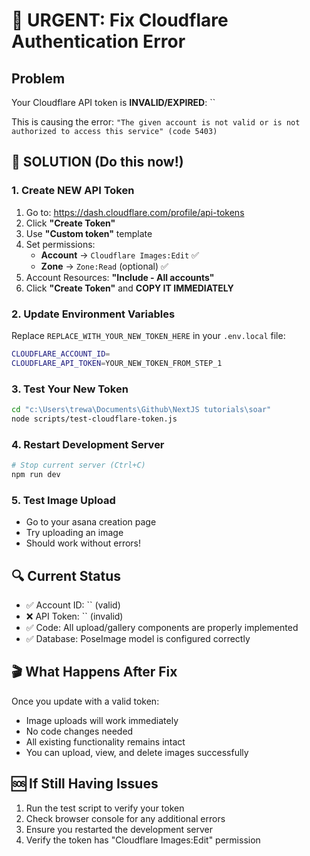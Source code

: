 # 🚨 URGENT: Fix Cloudflare Authentication Error

## Problem

Your Cloudflare API token is **INVALID/EXPIRED**: ``

This is causing the error: `"The given account is not valid or is not authorized to access this service" (code 5403)`

## 🎯 SOLUTION (Do this now!)

### 1. Create NEW API Token

1. Go to: https://dash.cloudflare.com/profile/api-tokens
2. Click **"Create Token"**
3. Use **"Custom token"** template
4. Set permissions:
   - **Account** → `Cloudflare Images:Edit` ✅
   - **Zone** → `Zone:Read` (optional) ✅
5. Account Resources: **"Include - All accounts"**
6. Click **"Create Token"** and **COPY IT IMMEDIATELY**

### 2. Update Environment Variables

Replace `REPLACE_WITH_YOUR_NEW_TOKEN_HERE` in your `.env.local` file:

```bash
CLOUDFLARE_ACCOUNT_ID=
CLOUDFLARE_API_TOKEN=YOUR_NEW_TOKEN_FROM_STEP_1
```

### 3. Test Your New Token

```bash
cd "c:\Users\trewa\Documents\Github\NextJS tutorials\soar"
node scripts/test-cloudflare-token.js
```

### 4. Restart Development Server

```bash
# Stop current server (Ctrl+C)
npm run dev
```

### 5. Test Image Upload

- Go to your asana creation page
- Try uploading an image
- Should work without errors!

## 🔍 Current Status

- ✅ Account ID: `` (valid)
- ❌ API Token: `` (invalid)
- ✅ Code: All upload/gallery components are properly implemented
- ✅ Database: PoseImage model is configured correctly

## 🎬 What Happens After Fix

Once you update with a valid token:

- Image uploads will work immediately
- No code changes needed
- All existing functionality remains intact
- You can upload, view, and delete images successfully

## 🆘 If Still Having Issues

1. Run the test script to verify your token
2. Check browser console for any additional errors
3. Ensure you restarted the development server
4. Verify the token has "Cloudflare Images:Edit" permission
